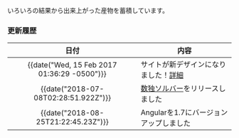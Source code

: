 いろいろの結果から出来上がった産物を蓄積しています。

### 更新履歴
|日付|内容|
|:---:|---|
|<time>{{date(&quot;Wed, 15 Feb 2017 01:36:29 -0500&quot;)}}</time>|サイトが新デザインになりました！[詳細](#x/release/ng-rewrite)|
|<time>{{date(&quot;2018-07-08T02:28:51.922Z&quot;)}}</time>|[数独ソルバー](#x/app/sudoku)をリリースしました|
|<time>{{date(&quot;2018-08-25T21:22:45.23Z&quot;)}}</time>|Angularを1.7にバージョンアップしました|
